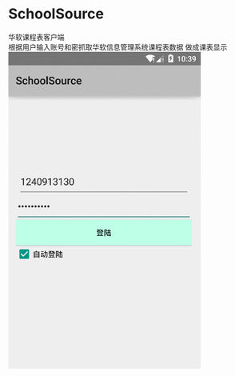 # SchoolSource
华软课程表客户端<br>
根据用户输入账号和密抓取华软信息管理系统课程表数据
做成课表显示<br>
![效果图](https://github.com/jack921/SchoolSource/blob/master/sourceImage/GIF.gif)  
